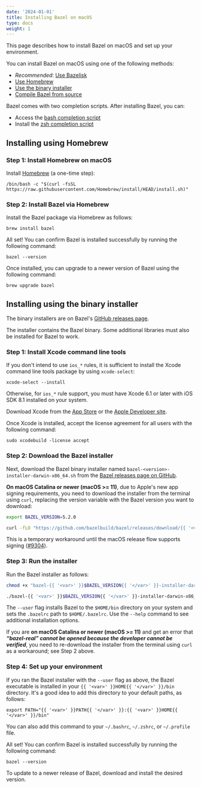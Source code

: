 ```yaml
---
date: '2024-01-01'
title: Installing Bazel on macOS
type: docs
weight: 1
---
```


This page describes how to install Bazel on macOS and set up your environment.

You can install Bazel on macOS using one of the following methods:

*   *Recommended*: [Use Bazelisk](/install/bazelisk/)
*   [Use Homebrew](#install-on-mac-os-x-homebrew)
*   [Use the binary installer](#install-with-installer-mac-os-x)
*   [Compile Bazel from source](/install/compile-source/)

Bazel comes with two completion scripts. After installing Bazel, you can:

*   Access the [bash completion script](/install/completion#bash/)
*   Install the [zsh completion script](/install/completion#zsh/)

<h2 id="install-on-mac-os-x-homebrew">Installing using Homebrew</h2>

### Step 1: Install Homebrew on macOS

Install [Homebrew](https://brew.sh/) (a one-time step):

```text
/bin/bash -c "$(curl -fsSL https://raw.githubusercontent.com/Homebrew/install/HEAD/install.sh)"
```

### Step 2: Install Bazel via Homebrew

Install the Bazel package via Homebrew as follows:

```text
brew install bazel
```

All set! You can confirm Bazel is installed successfully by running the
following command:

```text
bazel --version
```

Once installed, you can upgrade to a newer version of Bazel using the
following command:

```text
brew upgrade bazel
```

<h2 id="install-with-installer-mac-os-x">Installing using the binary installer</h2>

The binary installers are on Bazel's
[GitHub releases page](https://github.com/bazelbuild/bazel/releases).

The installer contains the Bazel binary. Some additional libraries
must also be installed for Bazel to work.

### Step 1: Install Xcode command line tools

If you don't intend to use `ios_*` rules, it is sufficient to install the Xcode
command line tools package by using `xcode-select`:

```text
xcode-select --install
```

Otherwise, for `ios_*` rule support, you must have Xcode 6.1 or later with iOS
SDK 8.1 installed on your system.

Download Xcode from the
[App Store](https://apps.apple.com/us/app/xcode/id497799835) or the
[Apple Developer site](https://developer.apple.com/download/more/?=xcode).

Once Xcode is installed, accept the license agreement for all users with the
following command:

```text
sudo xcodebuild -license accept
```

### Step 2: Download the Bazel installer

Next, download the Bazel binary installer named
`bazel-<version>-installer-darwin-x86_64.sh` from the
[Bazel releases page on GitHub](https://github.com/bazelbuild/bazel/releases).

**On macOS Catalina or newer (macOS >= 11)**, due to Apple's new app signing requirements,
you need to download the installer from the terminal using `curl`, replacing
the version variable with the Bazel version you want to download:

```bash
export BAZEL_VERSION=5.2.0

curl -fLO "https://github.com/bazelbuild/bazel/releases/download/{{ '<var>' }}$BAZEL_VERSION{{ '</var>' }}/bazel-{{ '<var>' }}$BAZEL_VERSION{{ '</var>' }}-installer-darwin-x86_64.sh"
```

This is a temporary workaround until the macOS release flow supports
signing ([#9304](https://github.com/bazelbuild/bazel/issues/9304)).

### Step 3: Run the installer

Run the Bazel installer as follows:

```bash
chmod +x "bazel-{{ '<var>' }}$BAZEL_VERSION{{ '</var>' }}-installer-darwin-x86_64.sh"

./bazel-{{ '<var>' }}$BAZEL_VERSION{{ '</var>' }}-installer-darwin-x86_64.sh --user
```

The `--user` flag installs Bazel to the `$HOME/bin` directory on your system and
sets the `.bazelrc` path to `$HOME/.bazelrc`. Use the `--help` command to see
additional installation options.

If you are **on macOS Catalina or newer (macOS >= 11)** and get an error that _**“bazel-real” cannot be
opened because the developer cannot be verified**_, you need to re-download
the installer from the terminal using `curl` as a workaround; see Step 2 above.

### Step 4: Set up your environment

If you ran the Bazel installer with the `--user` flag as above, the Bazel
executable is installed in your `{{ '<var>' }}HOME{{ '</var>' }}/bin` directory.
It's a good idea to add this directory to your default paths, as follows:

```text
export PATH="{{ '<var>' }}PATH{{ '</var>' }}:{{ '<var>' }}HOME{{ '</var>' }}/bin"
```

You can also add this command to your `~/.bashrc`, `~/.zshrc`, or `~/.profile`
file.

All set! You can confirm Bazel is installed successfully by running the
following command:

```text
bazel --version
```
To update to a newer release of Bazel, download and install the desired version.